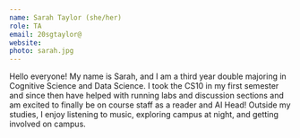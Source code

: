 ```yaml
---
name: Sarah Taylor (she/her)
role: TA
email: 20sgtaylor@
website:
photo: sarah.jpg
---
```

Hello everyone! My name is Sarah, and I am a third year double majoring in Cognitive Science and Data Science. I took the CS10 in my first semester and since then have helped with running labs and discussion sections and am excited to finally be on course staff as a reader and AI Head! Outside my studies, I enjoy listening to music, exploring campus at night, and getting involved on campus.
